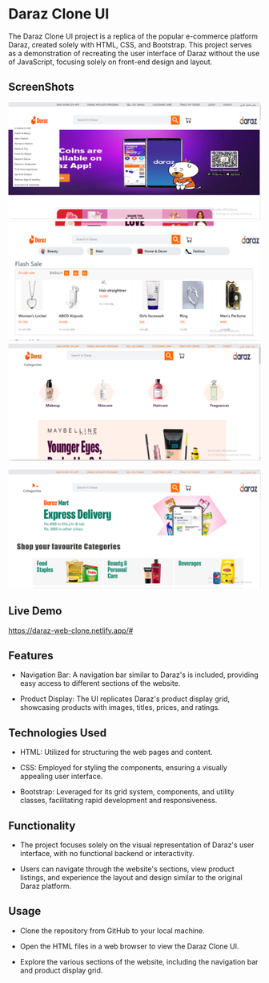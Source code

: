 
# Daraz Clone UI

The Daraz Clone UI project is a replica of the popular e-commerce platform Daraz, created solely with HTML, CSS, and Bootstrap. This project serves as a demonstration of recreating the user interface of Daraz without the use of JavaScript, focusing solely on front-end design and layout.
## ScreenShots


![Alt text](https://github.com/alizazahid11/daraz_clone/blob/main/Assets/pic2.PNG?raw=true)
![Alt text](https://github.com/alizazahid11/daraz_clone/blob/main/Assets/pic3.PNG?raw=true)
![Alt text](https://github.com/alizazahid11/daraz_clone/blob/main/Assets/pic4.PNG?raw=true)

![Alt text](https://github.com/alizazahid11/daraz_clone/blob/main/Assets/pic6.PNG?raw=true)

## Live Demo
https://daraz-web-clone.netlify.app/#
## Features

- Navigation Bar: A navigation bar similar to Daraz's is included, providing easy access to different sections of the website.

- Product Display: The UI replicates Daraz's product display grid, showcasing products with images, titles, prices, and ratings.


## Technologies Used
- HTML: Utilized for structuring the web pages and content.

- CSS: Employed for styling the components, ensuring a visually appealing user interface.

- Bootstrap: Leveraged for its grid system, components, and utility classes, facilitating rapid development and responsiveness.
## Functionality
- The project focuses solely on the visual representation of Daraz's user interface, with no functional backend or interactivity.

- Users can navigate through the website's sections, view product listings, and experience the layout and design similar to the original Daraz platform.
## Usage

- Clone the repository from GitHub to your local machine.

- Open the HTML files in a web browser to view the Daraz Clone UI.

- Explore the various sections of the website, including the navigation bar and product display grid.

